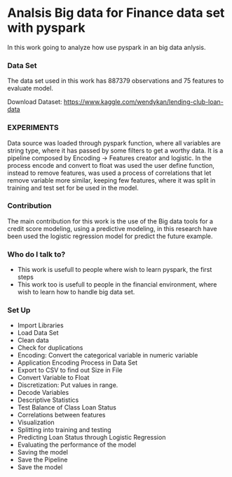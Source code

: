 # Analsis Big data for Finance data set with pyspark #

In this work going to analyze how use pyspark in an big data anlysis.

### Data Set ###

The data set used in this work has 887379 observations and 75 features to evaluate model.

Download Dataset: https://www.kaggle.com/wendykan/lending-club-loan-data

### EXPERIMENTS ###

Data source was loaded through pyspark function, where all variables are string type, where it has passed by some filters 
to get a worthy data. It is a pipeline composed by Encoding -> Features creator and logistic. 
In the process encode and convert to float was used the user define function, instead to remove features, was used a process 
of correlations that let remove variable more similar, keeping few features, where it was split in training and test set for 
be used in the model.

### Contribution ###

The main contribution for this work is the use of the Big data tools for a credit score modeling, using a predictive modeling, in this research have been used the logistic regression model for predict the future example.

### Who do I talk to? ###

* This work is usefull to people where wish to learn pyspark, the first steps
* This work too is usefull to people in the financial environment, where wish to learn how to handle big data set.

### Set Up ###

* Import Libraries
* Load Data Set
* Clean data
* Check for duplications	
* Encoding: Convert the categorical variable in numeric variable
* Application Encoding Process in Data Set
* Export to CSV to find out Size in File
* Convert Variable to Float
* Discretization: Put values in range.
* Decode Variables
* Descriptive Statistics
* Test Balance of Class Loan Status
* Correlations between features
* Visualization
* Splitting into training and testing
* Predicting Loan Status through Logistic Regression
* Evaluating the performance of the model
* Saving the model
* Save the Pipeline
* Save the model


